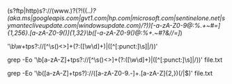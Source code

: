 (s?ftp|http)s?:\/\/(www\.)?(?!((.*\.)?(aka.ms|googleapis\.com|gvt1\.com|hp\.com|microsoft\.com|sentinelone\.net|symantecliveupdate\.com|windowsupdate\.com)/?))[-a-zA-Z0-9@:%._\+~#=]{1,256}\.[a-zA-Z0-9()]{1,32}\b([-a-zA-Z0-9()@:%_\+.~#?&//=]*)


'\b\w+tps?://[^\s()<>]+(?:\([\w\d]+\)|([^[:punct:]\s]|/))'


grep -Eo '\b[a-zA-Z]+tps?://[^\s()<>]+(?:\([\w\d]+\)|([^[:punct:]\s]|/))' file.txt

grep -Eo '\b([a-zA-Z]+tps?)://([a-zA-Z0-9.-]+\.[a-zA-Z]{2,})(/|$)' file.txt
